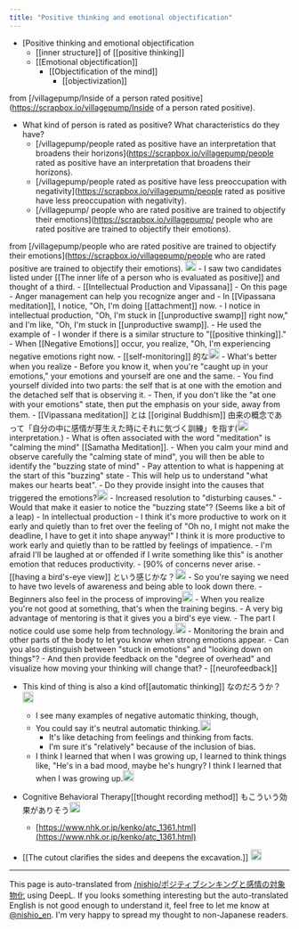 ```yaml
---
title: "Positive thinking and emotional objectification"
---
```


- [Positive thinking and emotional objectification
    - [[inner structure]] of [[positive thinking]]
    - [[Emotional objectification]]
        - [[Objectification of the mind]]
            - [[objectivization]]

from [/villagepump/Inside of a person rated positive](https://scrapbox.io/villagepump/Inside of a person rated positive).
- What kind of person is rated as positive? What characteristics do they have?
    - [/villagepump/people rated as positive have an interpretation that broadens their horizons](https://scrapbox.io/villagepump/people rated as positive have an interpretation that broadens their horizons).
    - [/villagepump/people rated as positive have less preoccupation with negativity](https://scrapbox.io/villagepump/people rated as positive have less preoccupation with negativity).
    - [/villagepump/ people who are rated positive are trained to objectify their emotions](https://scrapbox.io/villagepump/ people who are rated positive are trained to objectify their emotions).

from [/villagepump/people who are rated positive are trained to objectify their emotions](https://scrapbox.io/villagepump/people who are rated positive are trained to objectify their emotions).
<img src='https://scrapbox.io/api/pages/villagepump/nishio/icon' alt='/villagepump/nishio.icon' height="19.5"/>
    - I saw two candidates listed under [[The inner life of a person who is evaluated as positive]] and thought of a third.
        - [[Intellectual Production and Vipassana]]
        - On this page
            - Anger management can help you recognize anger and
                - In [[Vipassana meditation]], I notice, "Oh, I'm doing [[attachment]] now.
            - I notice in intellectual production, "Oh, I'm stuck in [[unproductive swamp]] right now," and I'm like, "Oh, I'm stuck in [[unproductive swamp]].
        - He used the example of
        - I wonder if there is a similar structure to "[[positive thinking]]."
                - When [[Negative Emotions]] occur, you realize, "Oh, I'm experiencing negative emotions right now.
                    - [[self-monitoring]] 的な<img src='https://scrapbox.io/api/pages/villagepump/issac/icon' alt='/villagepump/issac.icon' height="19.5"/>
        - What's better when you realize
            - Before you know it, when you're "caught up in your emotions," your emotions and yourself are one and the same.
            - You find yourself divided into two parts: the self that is at one with the emotion and the detached self that is observing it.
            - Then, if you don't like the "at one with your emotions" state, then put the emphasis on your side, away from them.
    - [[Vipassana meditation]] とは [[original Buddhism]] 由来の概念であって「自分の中に感情が芽生えた時にそれに気づく訓練」を指す(<img src='https://scrapbox.io/api/pages/villagepump/nishio/icon' alt='/villagepump/nishio.icon' height="19.5"/>interpretation.)
    - What is often associated with the word "meditation" is "calming the mind" [[Samatha Meditation]].
    - When you calm your mind and observe carefully the "calming state of mind", you will then be able to identify the "buzzing state of mind"
    - Pay attention to what is happening at the start of this "buzzing" state
    - This will help us to understand "what makes our hearts beat".
        - Do they provide insight into the causes that triggered the emotions?<img src='https://scrapbox.io/api/pages/villagepump/issac/icon' alt='/villagepump/issac.icon' height="19.5"/>
    - Increased resolution to "disturbing causes."
    - Would that make it easier to notice the "buzzing state"? (Seems like a bit of a leap)
    - In intellectual production
        - I think it's more productive to work on it early and quietly than to fret over the feeling of "Oh no, I might not make the deadline, I have to get it into shape anyway!" I think it is more productive to work early and quietly than to be rattled by feelings of impatience.
        - I'm afraid I'll be laughed at or offended if I write something like this" is another emotion that reduces productivity.
                - [90% of concerns never arise.
    - [[having a bird's-eye view]] という感じかな？<img src='https://scrapbox.io/api/pages/villagepump/inajob/icon' alt='/villagepump/inajob.icon' height="19.5"/>
    - So you're saying we need to have two levels of awareness and being able to look down there.
        - Beginners also feel in the process of improving<img src='https://scrapbox.io/api/pages/villagepump/issac/icon' alt='/villagepump/issac.icon' height="19.5"/>
            - When you realize you're not good at something, that's when the training begins.
            - A very big advantage of mentoring is that it gives you a bird's eye view.
        - The part I notice could use some help from technology.<img src='https://scrapbox.io/api/pages/villagepump/yosider/icon' alt='/villagepump/yosider.icon' height="19.5"/>
            - Monitoring the brain and other parts of the body to let you know when strong emotions appear.
            - Can you also distinguish between "stuck in emotions" and "looking down on things"?
            - And then provide feedback on the "degree of overhead" and visualize how moving your thinking will change that?
                    - [[neurofeedback]]
- This kind of thing is also a kind of[[automatic thinking]] なのだろうか？<img src='https://scrapbox.io/api/pages/villagepump/inajob/icon' alt='/villagepump/inajob.icon' height="19.5"/>
    - I see many examples of negative automatic thinking, though,
    - You could say it's neutral automatic thinking.<img src='https://scrapbox.io/api/pages/villagepump/issac/icon' alt='/villagepump/issac.icon' height="19.5"/>
        - It's like detaching from feelings and thinking from facts.
        - I'm sure it's "relatively" because of the inclusion of bias.
    - I think I learned that when I was growing up, I learned to think things like, "He's in a bad mood, maybe he's hungry? I think I learned that when I was growing up.<img src='https://scrapbox.io/api/pages/villagepump/inajob/icon' alt='/villagepump/inajob.icon' height="19.5"/>
- Cognitive Behavioral Therapy[[thought recording method]] もこういう効果がありそう<img src='https://scrapbox.io/api/pages/villagepump/基素/icon' alt='/villagepump/基素.icon' height="19.5"/>
    - [https://www.nhk.or.jp/kenko/atc_1361.html](https://www.nhk.or.jp/kenko/atc_1361.html)


- [[The cutout clarifies the sides and deepens the excavation.]] <img src='https://scrapbox.io/api/pages/villagepump/inajob/icon' alt='/villagepump/inajob.icon' height="19.5"/>

---
This page is auto-translated from [/nishio/ポジティブシンキングと感情の対象物化](https://scrapbox.io/nishio/ポジティブシンキングと感情の対象物化) using DeepL. If you looks something interesting but the auto-translated English is not good enough to understand it, feel free to let me know at [@nishio_en](https://twitter.com/nishio_en). I'm very happy to spread my thought to non-Japanese readers.
